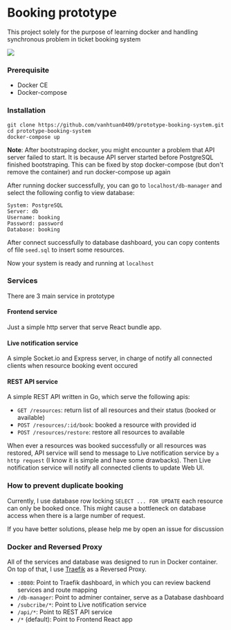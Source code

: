 # Booking prototype

This project solely for the purpose of learning docker and handling synchronous problem in ticket booking system

![](http://gph.is/2G2Mu9f)

### Prerequisite

* Docker CE
* Docker-compose

### Installation

```
git clone https://github.com/vanhtuan0409/prototype-booking-system.git
cd prototype-booking-system
docker-compose up
```

**Note**: After bootstraping docker, you might encounter a problem that API server failed to start. It is because API server started before PostgreSQL finished bootstraping. This can be fixed by stop docker-compose (but don't remove the container) and run docker-compose up again

After running docker successfully, you can go to `localhost/db-manager` and select the following config to view database:

```
System: PostgreSQL
Server: db
Username: booking
Password: password
Database: booking
```

After connect successfully to database dashboard, you can copy contents of file `seed.sql` to insert some resources.

Now your system is ready and running at `localhost`

### Services

There are 3 main service in prototype

#### Frontend service

Just a simple http server that serve React bundle app.

#### Live notification service

A simple Socket.io and Express server, in charge of notify all connected clients when resource booking event occured

#### REST API service

A simple REST API written in Go, which serve the following apis:

* `GET /resources`: return list of all resources and their status (booked or available)
* `POST /resources/:id/book`: booked a resource with provided id
* `POST /resources/restore`: restore all resources to available

When ever a resources was booked successfully or all resources was restored, API service will send to message to Live notification service by `a http request` (I know it is simple and have some drawbacks). Then Live notification service will notify all connected clients to update Web UI.

### How to prevent duplicate booking

Currently, I use database row locking `SELECT ... FOR UPDATE` each resource can only be booked once. This might cause a bottleneck on database access when there is a large number of request.

If you have better solutions, please help me by open an issue for discussion

### Docker and Reversed Proxy

All of the services and database was designed to run in Docker container. On top of that, I use [Traefik](https://traefik.io/) as a Reversed Proxy.

* `:8080`: Point to Traefik dashboard, in which you can review backend services and route mapping
* `/db-manager`: Point to adminer container, serve as a Database dashboard
* `/subcribe/*`: Point to Live notification service
* `/api/*`: Point to REST API service
* `/*` (default): Point to Frontend React app
